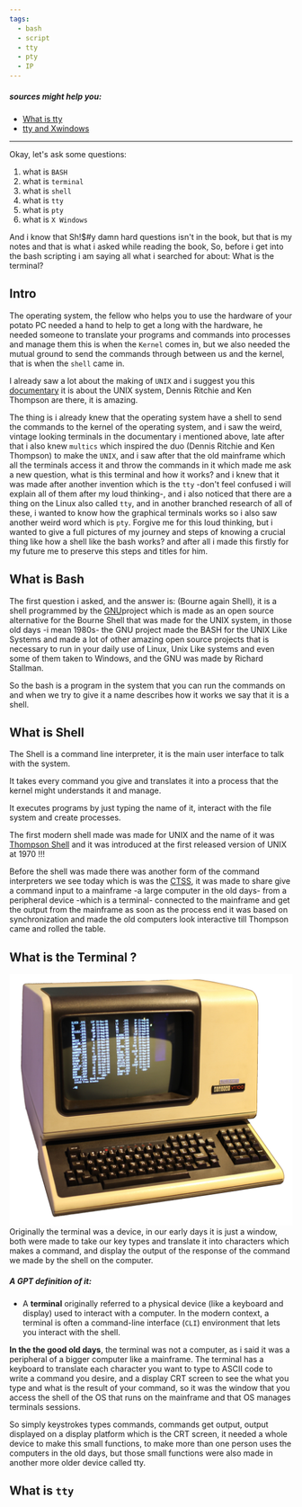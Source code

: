 ```yaml
---
tags:
  - bash
  - script
  - tty
  - pty
  - IP
---
```

##### sources might help you: 
- [What is tty](https://www.youtube.com/watch?v=N1bz1DTD8Io)
- [tty and Xwindows](https://www.feyrer.de/NetBSD/ttys.html)

---

Okay, let's ask some questions:
1. what is `BASH`
2. what is `terminal`
3. what is `shell`
4. what is `tty`
5. what is `pty`
6. what is `X Windows`

And i know that Sh!$#y damn hard questions isn't in the book, but that is my notes and that is what i asked while reading the book, So, before i get into the bash scripting i am saying all what i searched for about: What is the terminal?

## Intro

The operating system, the fellow who helps you to use the hardware of your potato PC needed a hand to help to get a long with the hardware, he needed someone to translate your programs and commands into processes and manage them this is when the `Kernel` comes in, but we also needed the mutual ground to send the commands through between us and the kernel, that is when the `shell` came in.

I already saw a lot about the making of `UNIX` and i suggest you this [documentary](https://www.youtube.com/watch?v=tc4ROCJYbm0) it is about the UNIX system, Dennis Ritchie and Ken Thompson are there, it is amazing.

The thing is i already knew that the operating system have a shell to send the commands to the kernel of the operating system, and i saw the weird, vintage looking terminals in the documentary i mentioned above, late after that i also knew `multics` which inspired the duo (Dennis Ritchie and Ken Thompson) to make the `UNIX`, and i saw after that the old mainframe which all the terminals access it and throw the commands in it which made me ask a new question, what is this terminal and how it works?
and i knew that it was made after another invention which is the `tty` -don't feel confused i will explain all of them after my loud thinking-, and i also noticed that there are a thing on the Linux also called `tty`, and in another branched research of all of these, i wanted to know how the graphical terminals works so i also saw another weird word which is `pty`.
Forgive me for this loud thinking, but i wanted to give a full pictures of my journey and steps of knowing a crucial thing like how a shell like the bash works? and after all i made this firstly for my future me to preserve this steps and titles for him.

## What is Bash

The first question i asked, and the answer is: (Bourne again Shell), it is a shell programmed by the [GNU](https://en.wikipedia.org/wiki/GNU)project which is made as an open source alternative for the Bourne Shell that was made for the UNIX system, in those old days -i mean 1980s- the GNU project made the BASH for the UNIX Like Systems and made a lot of other amazing open source projects that is necessary to run in your daily use of Linux, Unix Like systems and even some of them taken to Windows, and the GNU was made by Richard Stallman.

So the bash is a program in the system that you can run the commands on and when we try to give it a name describes how it works we say that it is a shell.

## What is Shell

The Shell is a command line interpreter, it is the main user interface to talk with the system.

It takes every command you give and translates it into a process that the kernel might understands it and manage.

It executes programs by just typing the name of it, interact with the file system and create processes.

The first modern shell made was made for UNIX and the name of it was [Thompson Shell](https://en.wikipedia.org/wiki/Thompson_shell) and it was introduced at the first released version of UNIX at 1970 !!!

Before the shell was made there was another form of the command interpreters we see today which is was the [CTSS](https://en.wikipedia.org/wiki/Compatible_Time-Sharing_System), it was made to share give a command input to a mainframe -a large computer in the old days- from a peripheral device -which is a terminal- connected to the mainframe and get the output from the mainframe as soon as the process end it was based on synchronization and made the old computers look interactive till Thompson came and rolled the table.

## What is the Terminal ?
![](photo/terminal.png)
Originally the terminal was a device, in our early days it is just a window, both were made to take our key types and translate it into characters which makes a command, and display the output of the response of the command we made by the shell on the computer.

##### A GPT definition of it:
- A **terminal** originally referred to a physical device (like a keyboard and display) used to interact with a computer. In the modern context, a terminal is often a command-line interface (`CLI`) environment that lets you interact with the shell. 

**In the the good old days**, the terminal was not a computer, as i said it was a peripheral of a bigger computer like a mainframe. The terminal has a keyboard to translate each character you want to type to ASCII code to write a command you desire, and a display CRT screen to see the what you type and what is the result of your command, so it was the window that you access the shell of the OS that runs on the mainframe and that OS manages terminals sessions.

So simply keystrokes types commands, commands get output, output displayed on a display platform which is the CRT screen, it needed a whole device to make this small functions, to make more than one person uses the computers in the old days, but those small functions were also made in another more older device called tty.


## What is `tty`

